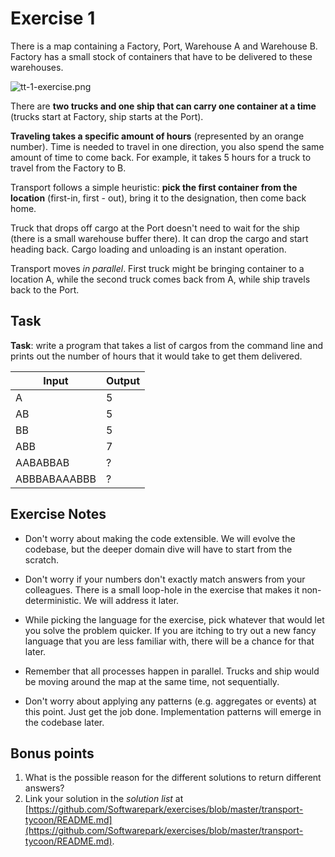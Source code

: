 # Exercise 1

There is a map containing a Factory, Port, Warehouse A and Warehouse B. Factory has a small stock of containers that have to be delivered to these warehouses.

![tt-1-exercise.png](../images/tt-1-exercise.png)

There are **two trucks and one ship that can carry one container at a time** (trucks start at Factory, ship starts at the Port).

**Traveling takes a specific amount of hours** (represented by an orange number). Time is needed to travel in one direction, you also spend the same amount of time to come back. For example, it takes 5 hours for a truck to travel from the Factory to B.

Transport follows a simple heuristic: **pick the first container from the location** (first-in, first - out), bring it to the designation, then come back home.

Truck that drops off cargo at the Port doesn't need to wait for the ship (there is a small warehouse buffer there). It can drop the cargo and start heading back. Cargo loading and unloading is an instant operation.

Transport moves *in parallel*. First truck might be bringing container to a location A, while the second truck comes back from A, while ship travels back to the Port.

<div class="page" />

## Task

**Task**: write a program that takes a list of cargos from the command line and prints out the number of hours that it would take to get them delivered.

| Input        | Output |
| ------------ | ------ |
| A            | 5      |
| AB           | 5      |
| BB           | 5      |
| ABB          | 7      |
| AABABBAB     | ?      |
| ABBBABAAABBB | ?      |

## Exercise Notes

- Don't worry about making the code extensible. We will evolve the codebase, but the deeper domain dive will have to start from the scratch.

- Don't worry if your numbers don't exactly match answers from your colleagues. There is a small loop-hole in the exercise that makes it non-deterministic. We will address it later.

- While picking the language for the exercise, pick whatever that would let you solve the problem quicker. If you are itching to try out a new fancy language that you are less familiar with, there will be a chance for that later.

- Remember that all processes happen in parallel. Trucks and ship would be moving around the map at the same time, not sequentially.

- Don't worry about applying any patterns (e.g. aggregates or events) at this point. Just get the job done. Implementation patterns will emerge in the codebase later.

## Bonus points

1. What is the possible reason for the different solutions to return different answers?
2. Link your solution in the *solution list* at [https://github.com/Softwarepark/exercises/blob/master/transport-tycoon/README.md](https://github.com/Softwarepark/exercises/blob/master/transport-tycoon/README.md).
